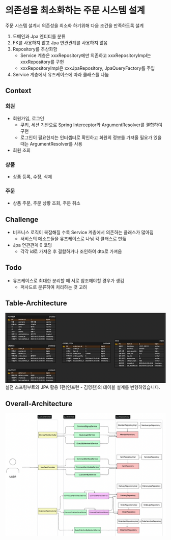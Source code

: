 # 의존성을 최소화하는 주문 시스템 설계

주문 시스템 설계시 의존성을 최소화 하기위해 다음 조건을 만족하도록 설계

1. 도메인과 Jpa 엔티티를 분류
2. FK를 사용하지 않고 Jpa 연관관계를 사용하지 않음
3. Repository를 추상화함
   - Service 계층은 xxxRepository에만 의존하고 xxxRepositoryImpl는 xxxRepository를 구현 
   - xxxRepositoryImpl은 xxxJpaRepository, JpaQueryFactory를 주입
4. Service 계층에서 유즈케이스에 따라 클래스를 나눔   

## Context

### 회원
- 회원가입, 로그인 
    - 쿠키, 세션 기반으로 Spring Interceptor와 ArgumentResolver를 결합하여 구현   
    - 로그인이 필요한지는 인터셉터로 확인하고 회원의 정보를 가져올 필요가 있을 때는 ArgumentResolver를 사용
- 회원 조회

### 상품
- 상품 등록, 수정, 삭제

### 주문
- 상품 주문, 주문 상황 조회, 주문 취소

## Challenge

- 비즈니스 로직이 복잡해질 수록 Service 계층에서 의존하는 클래스가 많아짐
    - 서비스의 메소드들을 유즈케이스로 나눠 각 클래스로 만듦
- Jpa 연관관계 0 코딩
     - 각각 id로 가져온 후 결합하거나 조인하여 dto로 가져옴

## Todo

- 유즈케이스로 최대한 분리할 때 서로 참조해야할 경우가 생김
    - 퍼사드로 분류하여 처리하는 것 고려


## Table-Architecture

![img.png](docs/table-architecture.png)
실전 스프링부트와 JPA 활용 1편(인프런 - 김영한)의 테이블 설계를 변형하였습니다.    


## Overall-Architecture

![img.png](docs/overall-architecture.png)